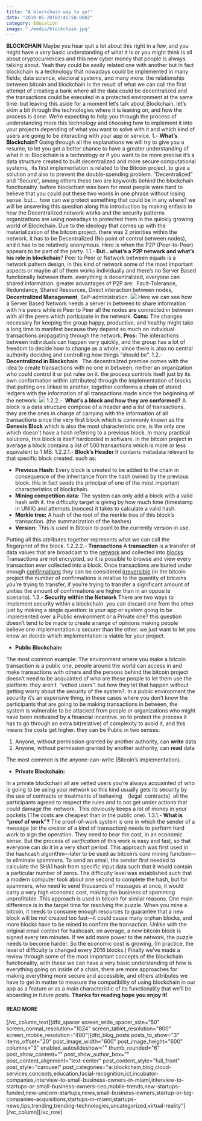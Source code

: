 ```yaml
---
title: "A blockchain way to go!"
date: "2018-05-20T02:45:58.000Z"
category: Education
image: "./media/blockchain.jpg"
---
```


**BLOCKCHAIN** Maybe you hear quit a lot about this right in a few, and you might have a very basic understanding of what it is or you might think is all about cryptocurrencies and this new cyber money that people is always talking about. Yeah they could be easily related one with another but in fact blockchain is a technology that nowadays could be implemented in many fields; data science, electoral systems, and many more. the relationship between bitcoin and blockchain is the result of what we can call the first attempt of creating a bank where all the data could be decentralized and the transactions could be executed in a protected environment at the same time. but leaving this aside for a moment let’s talk about Blockchain, let’s skim a bit through the technologies where it is leaning on, and how the process is done. We’re expecting to help you through the process of understanding more this technology and choosing how to implement it into your projects depending of what you want to solve with it and which kind of users are going to be interacting with your app or service. 1.- **What’s Blockchain?** Going through all the explanations we will try to give you a resume, to let you get a better chance to have a greater understanding of what it is: Blockchain is a technology or if you want to be more precise it’s a data structure created to built decentralized and more secure computational systems,  its first implementation is related to the Bitcoin project, to give a solution and also to prevent the double-spending problem. “Decentralized” and “Secure”, among others these two are keywords behind the blockchain functionality. before blockchain was born for most people were hard to believe that you could put these two words in one phrase without losing sense. but...  how can we protect something that could be in any where? we will be answering this question along this introduction by making enfasis in how the Decentralized network works and the security patterns organizations are using nowadays to protected them in the quickly growing world of Blockchain. Due to the ideology that comes up with the materialization of the bitcoin project. there was 2 priorities within the network. it has to be Decentralized (No point of control between nodes), and it has to be relatively anonymous. Here is when the P2P (Peer-to-Peer) appears to be part of the party. 1.1.- **But.. what’s a P2P network and what’s his role in blockchain**? Peer to Peer or Network between equals is a network pattern design, in this kind of network some of the most important aspects or maybe all of them works individually and there’s no Server Based functionally between them. everything is decentralized, everyone can shared information. greater advantages of P2P are:  Fault-Tolerance, Redundancy, Shared Resources, Direct interaction between nodes, **Decentralized Management**, Self-administration. ![](media/e52d4b58-2ad8-4ffb-8d57-8b70e4d8811a.jpg) Here we can see how a Server Based Network needs a server in between to share information with his peers while in Peer to Peer all the nodes are connected in between with all the peers which participate in the network. **Cons:** The changes necessary for keeping the group happy, productive, and healthy might take a long time to manifest because they depend so much on individual transactions propagating through the network. **Pros:** The interactions between individuals can happen very quickly, and the group has a lot of freedom to decide how to change as a whole, since there is also no central authority deciding and controlling how things “should be”. 1.2.- **Decentralized in Blockchain**   The decentralized premise comes with the idea to create transactions with no one in between, neither an organization who could control it or put rules on it. the process controls itself just by its own conformation within (attributes) through the implementation of blocks that putting one linked to another, together conforms a chain of stored ledgers with the information of all transactions made since the beginning of the network. ![](media/fe8b6abf-77e5-430e-8871-b205d08c598a.jpg) 1.2.2.-  **What’s a block and how they are conformed?** A block is a data structure compose of a header and a list of transactions.  they are the ones in charge of carrying with the information of all transactions since the very first block which is commonly known as the **Genesis Block** which is also the most characteristic one, is the only one which doesn't have a hash referring to a previous block. In many practical solutions, this block is itself hardcoded in software. in the bitcoin project in average a block contains a list of 500 transactions which is more or less equivalent to 1 MB. 1.2.2.1.- **Block’s Header** It contains metadata relevant to that specific block created. such as:

*   **Previous Hash:** Every block is created to be added to the chain in consequence of the inheritance from the hash owned by the previous block. this in fact seeds the principal of one of the most important characteristics of blockchain.
*   **Mining competition data:** The system can only add a block with a valid hash with it. the difficulty target is giving by how much time (timestamp in UNIX) and attempts (nonces) it takes to calculate a valid hash.
*   **Merkle tree:** A hash of the root of the merkle tree of this block’s transaction. (the summarization of the hashes)
*   **Version:** This is used in Bitcoin to point to the currently version in use.

Putting all this attributes together represents what we can call the fingerprint of the block. 1.2.2.2.- **Transactions** A **transaction** is a transfer of data values that are broadcast to the [network](https://en.bitcoin.it/wiki/Network) and collected into [blocks](https://en.bitcoin.it/wiki/Block). Transactions are not encrypted, so it is possible to browse and view every transaction ever collected into a block. Once transactions are buried under enough [confirmations](https://en.bitcoin.it/wiki/Confirmation) they can be considered [irreversible](https://en.bitcoin.it/wiki/Irreversible_Transactions) (in the bitcoin project the number of confirmations is relative to the quantity of bitcoins you’re trying to transfer, if you’re trying to transfer a significant amount of unities the amount of confirmations are higher than in an opposite scenario). 1.3.- **Security within the Network** There are two ways to implement security within a blockchain. you can discard one from the other just by making a single question: is your app or system going to be implemented over a Public environment or a Private one? this question doesn’t tend to be made to create a range of opinions making people believe one implementation is securer than the other. we just want to let you know an decide which implementation is viable for your project.

*   **Public Blockchain:**

The most common example: The environment where you make a bitcoin transaction is a public one, people around the world can access in and make transactions with others and the persons behind the bitcoin project doesn’t need to be acquainted of who are these people to let them use the platform. they aren’t  “vetted users”. but how they let that happen without getting worry about the security of the system?. In a public environment the security it’s an expensive thing, in these cases where you don’t know the participants that are going to be making transactions in between, the system is vulnerable to be attacked from people or organizations who might have been motivated by a financial incentive. so to protect the process it has to go through an extra bit(relative) of complexity to avoid it, and this means the costs get higher. they can be Public in two senses:

1.  Anyone, without permission granted by another authority, can **write** data
2.  Anyone, without permission granted by another authority, can **read** data

The most common is the anyone-can-write (Bitcoin’s implementation).

*   **Private Blockchain:**

In a private blockchain all are vetted users you’re always acquainted of who is going to be using your network so this kind usually gets its security by the use of contracts or treatments of behaving    (legal  contracts)  all the participants agreed to respect the rules and to not get under actions that could damage the  network.  This obviously keeps a lot of money in your pockets (The costs are cheapest than in the public one). 1.3.1.- **What is “proof of work”?** The proof-of-work system is one in which the sender of a message (or the creator of a kind of transaction) needs to perform hard work to sign the operation. They need to bear the cost, in an economic sense. But the process of _verification_ of this work is easy and fast, so that everyone can do it in a very short period. This approach was first used in the hashcash algorithm—later to be used as bitcoin’s core mining function—to eliminate spammers. To send an email, the sender first needed to calculate the SHA1 hash from specific input data such that it would contain a particular number of zeros. The difficulty level was established such that a modern computer took about one second to complete the hash, but for spammers, who need to send thousands of messages at once, it would carry a very high economic cost, making the business of spamming unprofitable. This approach is used in bitcoin for similar reasons. One main difference is in the target time for resolving the puzzle. When you mine a bitcoin, it needs to consume enough resources to guarantee that a new block will be not created too fast—it could cause many orphan blocks, and more blocks have to be mined to confirm the transaction. Unlike with the original email context for hashcash, on average, a new bitcoin block is signed every ten minutes. If we add more power to the network, the puzzle needs to become harder. So the economic cost is growing. (In practice, the level of difficulty is changed every 2016 blocks.) Finally we’ve made a review through some of the most important concepts of the blockchain functionality, with these we can have a very basic understanding of how is everything going on inside of a chain, there are more approaches for making everything more secure and accessible, and others attributes we have to get in matter to measure the compatibility of using blockchain in our app as a feature or as a main characteristic of its functionality that we’ll be aboarding in future posts. **Thanks for reading hope you enjoy it!**

#### **READ MORE**

\[/vc\_column\_text\]\[dfd\_spacer screen\_wide\_spacer\_size="50" screen\_normal\_resolution="1024" screen\_tablet\_resolution="800" screen\_mobile\_resolution="480"\]\[dfd\_blog\_posts posts\_to\_show="3" items\_offset="20" post\_image\_width="600" post\_image\_height="600" columns="3" enabled\_autoslideshow="" thumb\_rounded="6" post\_show\_content="" post\_show\_author\_box="" post\_content\_alignment="text-center" post\_content\_style="full\_front" post\_style="carousel" post\_categories="ai,blockchain,blog,cloud-services,concepts,education,facial-recognition,ict,incubator-companies,interview-to-small-business-owners-in-miami,interview-to-startups-or-small-business-owners-ceo,mobile-trends,new-startups-funded,new-unicorn-startups,news,small-business-owners,startup-or-big-companies-acquisitions,startups-in-miami,startups-news,tips,trending,trending-technologies,uncategorized,virtual-reality"\]\[/vc\_column\]\[/vc_row\]